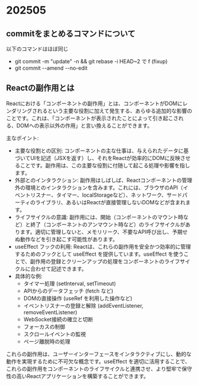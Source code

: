 # 202505
## commitをまとめるコマンドについて
以下のコマンドはほぼ同じ
- git commit -m "update" -n && git rebase -i HEAD~2 で f (fixup)
- git commit --amend --no-edit

## Reactの副作用とは

Reactにおける「コンポーネントの副作用」とは、コンポーネントがDOMにレンダリングされるという主要な役割に加えて発生する、あらゆる追加的な影響のことです。これは、「コンポーネントが表示されたことによって引き起こされる、DOMへの表示以外の作用」と言い換えることができます。

主なポイント:
- 主要な役割との区別: コンポーネントの主な仕事は、与えられたデータに基づいてUIを記述（JSXを返す）し、それをReactが効率的にDOMに反映させることです。副作用は、この主要な役割に付随して起こる処理や影響を指します。
- 外部とのインタラクション: 副作用はしばしば、Reactコンポーネントの管理外の環境とのインタラクションを含みます。これには、ブラウザのAPI（イベントリスナー、タイマー、localStorageなど）、ネットワーク、サードパーティのライブラリ、あるいはReactが直接管理しないDOMなどが含まれます。
- ライフサイクルの意識: 副作用には、開始（コンポーネントのマウント時など）と終了（コンポーネントのアンマウント時など）のライフサイクルがあります。適切に管理しないと、メモリリーク、不要なAPI呼び出し、予期せぬ動作などを引き起こす可能性があります。
- useEffect フックの利用: Reactは、これらの副作用を安全かつ効率的に管理するためのフックとして useEffect を提供しています。useEffect を使うことで、副作用の登録とクリーンアップの処理をコンポーネントのライフサイクルに合わせて記述できます。
- 具体的な例:
  - タイマー処理 (setInterval, setTimeout)
  - APIからのデータフェッチ (fetch など)
  - DOMの直接操作 (useRef を利用した操作など)
  - イベントリスナーの登録と解除 (addEventListener, removeEventListener)
  - WebSocket接続の確立と切断
  - フォーカスの制御
  - スクロールイベントの監視
  - ページ離脱時の処理

これらの副作用は、ユーザーインターフェースをインタラクティブにし、動的な動作を実現するために不可欠な概念です。useEffect を適切に活用することで、これらの副作用をコンポーネントのライフサイクルと連携させ、より堅牢で保守性の高いReactアプリケーションを構築することができます。

